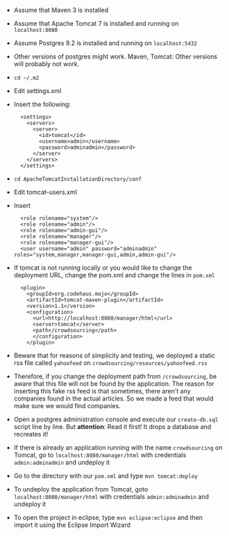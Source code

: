 * Assume that Maven 3 is installed
* Assume that Apache Tomcat 7 is installed and running on `localhost:8080`
* Assume Postgres 9.2 is installed and running on `localhost:5432`
* Other versions of postgres might work. Maven, Tomcat: Other versions will probably not work.

* `cd ~/.m2`
* Edit settings.xml
* Insert the following:

		<settings>
		  <servers>
			<server>
			  <id>tomcat</id>
			  <username>admin</username>
			  <password>adminadmin</password>
			</server>
		  </servers>
		</settings>


* `cd ApacheTomcatInstallationDirectory/conf`
* Edit tomcat-users.xml
* Insert

		<role rolename="system"/>
		<role rolename="admin"/>
		<role rolename="admin-gui"/>
		<role rolename="manager"/>
		<role rolename="manager-gui"/>
		<user username="admin" password="adminadmin" roles="system,manager,manager-gui,admin,admin-gui"/>
  
* If tomcat is not running locally or you would like to change the deployment URL, change the pom.xml and change the lines in `pom.xml`

		<plugin>
		  <groupId>org.codehaus.mojo</groupId>
		  <artifactId>tomcat-maven-plugin</artifactId>
		  <version>1.1</version>
		  <configuration>
			<url>http://localhost:8080/manager/html</url>
			<server>tomcat</server>
			<path>/crowdsourcing</path>
			</configuration>
		  </plugin>
	  
* Beware that for reasons of simplicity and testing, we deployed a static rss file called `yahoofeed` on `crowdsourcing/resources/yahoofeed.rss`
* Therefore, if you change the deployment path from `/crowdsourcing`, be aware that this file will not be found by the application. The reason for inserting this fake rss feed is that sometimes, there aren't any companies found in the actual articles. So we made a feed that would make sure we would find companies.

* Open a postgres administration console and execute our `create-db.sql` script line by line. But **attention**: Read it first! It drops a database and recreates it!
* If there is already an application running with the name `crowdsourcing` on Tomcat, go to `localhost:8080/manager/html` with credentials `admin:adminadmin` and undeploy it
* Go to the directory with our `pom.xml` and type `mvn tomcat:deploy`
* To undeploy the application from Tomcat, goto `localhost:8080/manager/html` with credentials `admin:adminadmin` and undeploy it
* To open the project in eclipse, type `mvn eclipse:eclipse` and then import it using the Eclipse Import Wizard